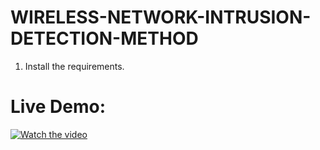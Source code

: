 # WIRELESS-NETWORK-INTRUSION-DETECTION-METHOD

1. Install the requirements.

# Live Demo:
[![Watch the video](https://img.youtube.com/vi/phUrIRN9B10/maxresdefault.jpg)](https://youtu.be/phUrIRN9B10)



